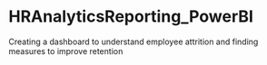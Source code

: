 # HRAnalyticsReporting_PowerBI
Creating a dashboard to understand employee attrition and finding measures to improve retention 
